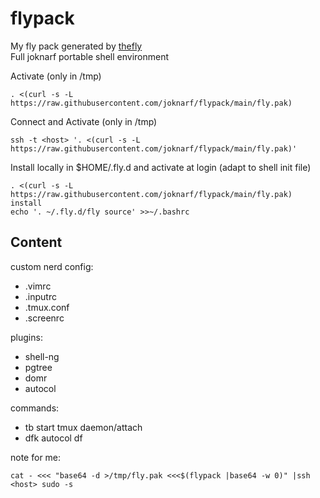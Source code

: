 # flypack
My fly pack generated by [thefly](https://gihub.com/joknarf/thefly)  
Full joknarf portable shell environment

Activate (only in /tmp)
```
. <(curl -s -L https://raw.githubusercontent.com/joknarf/flypack/main/fly.pak)
```

Connect and Activate (only in /tmp)
```
ssh -t <host> '. <(curl -s -L https://raw.githubusercontent.com/joknarf/flypack/main/fly.pak)'
```

Install locally in $HOME/.fly.d and activate at login (adapt to shell init file)
```
. <(curl -s -L https://raw.githubusercontent.com/joknarf/flypack/main/fly.pak) install
echo '. ~/.fly.d/fly source' >>~/.bashrc
```

##  Content

custom nerd config:
* .vimrc
* .inputrc
* .tmux.conf
* .screenrc

plugins:
* shell-ng
* pgtree
* domr
* autocol

commands:
* tb start tmux daemon/attach
* dfk autocol df

note for me:
```
cat - <<< "base64 -d >/tmp/fly.pak <<<$(flypack |base64 -w 0)" |ssh <host> sudo -s
```

